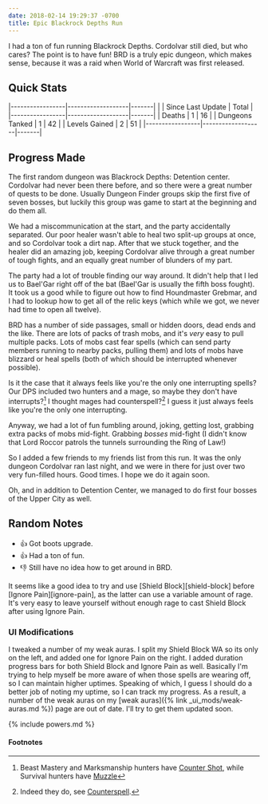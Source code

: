 ```yaml
---
date: 2018-02-14 19:29:37 -0700
title: Epic Blackrock Depths Run
---
```

I had a ton of fun running Blackrock Depths. Cordolvar still died, but who cares? The point is to have fun! BRD is a truly epic dungeon, which makes sense, because it was a raid when World of Warcraft was first released.

## Quick Stats

|-----------------|-------------------|-------|
|                 | Since Last Update | Total |
|-----------------|-------------------|-------|
| Deaths          | 1                 | 16    |
| Dungeons Tanked | 1                 | 42    |
| Levels Gained   | 2                 | 51    |
|-----------------|-------------------|-------|

## Progress Made

The first random dungeon was Blackrock Depths: Detention center. Cordolvar had never been there before, and so there were a great number of quests to be done. Usually Dungeon Finder groups skip the first five of seven bosses, but luckily this group was game to start at the beginning and do them all.

We had a miscommunication at the start, and the party accidentally separated. Our poor healer wasn't able to heal two split-up groups at once, and so Cordolvar took a dirt nap. After that we stuck together, and the healer did an amazing job, keeping Cordolvar alive through a great number of tough fights, and an equally great number of blunders of my part.

The party had a lot of trouble finding our way around. It didn't help that I led us to Bael'Gar right off of the bat (Bael'Gar is usually the fifth boss fought). It took us a good while to figure out how to find Houndmaster Grebmar, and I had to lookup how to get all of the relic keys (which while we got, we never had time to open all twelve).

BRD has a number of side passages, small or hidden doors, dead ends and the like. There are lots of packs of trash mobs, and it's *very* easy to pull multiple packs. Lots of mobs cast fear spells (which can send party members running to nearby packs, pulling them) and lots of mobs have blizzard or heal spells (both of which should be interrupted whenever possible).

Is it the case that it always feels like you're the only one interrupting spells? Our DPS included two hunters and a mage, so maybe they don't have interrupts?[^1] I thought mages had counterspell?[^2] I guess it just always feels like you're the only one interrupting.

Anyway, we had a lot of fun fumbling around, joking, getting lost, grabbing extra packs of mobs mid-fight. Grabbing _bosses_ mid-fight (I didn't know that Lord Roccor patrols the tunnels surrounding the Ring of Law!)

So I added a few friends to my friends list from this run. It was the only dungeon Cordolvar ran last night, and we were in there for just over two very fun-filled hours. Good times. I hope we do it again soon.

Oh, and in addition to Detention Center, we managed to do first four bosses of the Upper City as well.

## Random Notes

* &#x1f44d; Got boots upgrade.
* &#x1f44d; Had a ton of fun.
* &#x1f44e; Still have no idea how to get around in BRD.

It seems like a good idea to try and use [Shield Block][shield-block] before [Ignore Pain][ignore-pain], as the latter can use a variable amount of rage. It's very easy to leave yourself without enough rage to cast Shield Block after using Ignore Pain.

### UI Modifications

I tweaked a number of my weak auras. I split my Shield Block WA so its only on the left, and added one for Ignore Pain on the right. I added duration progress bars for both Shield Block and Ignore Pain as well. Basically I'm trying to help myself be more aware of when those spells are wearing off, so I can maintain higher uptimes. Speaking of which, I guess I should do a better job of noting my uptime, so I can track my progress. As a result, a number of the weak auras on my [weak auras]({% link _ui_mods/weak-auras.md %}) page are out of date. I'll try to get them updated soon.

{% include powers.md %}

#### Footnotes

[^1]:Beast Mastery and Marksmanship hunters have [Counter Shot](http://www.wowdb.com/spells/147362-counter-shot), while Survival hunters have [Muzzle](http://www.wowdb.com/spells/187707-muzzle)

[^2]:Indeed they do, see [Counterspell](http://www.wowdb.com/spells/2139-counterspell).

<!--  LocalWords:  uptime Roccor mage counterspell BRD Houndmaster Grebmar LFD
 -->
<!--  LocalWords:  Blackrock miscommunication Bael'Gar lookup mages UI md
 -->
